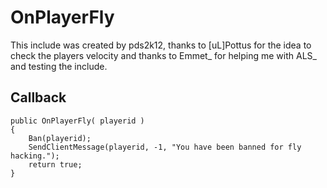 OnPlayerFly
===========

This include was created by pds2k12, thanks to [uL]Pottus for the idea to check the players velocity and thanks to Emmet_ for helping me with ALS_ and testing the include.

## Callback ##

	public OnPlayerFly( playerid )
	{
		Ban(playerid);
		SendClientMessage(playerid, -1, "You have been banned for fly hacking.");
		return true;
	}

